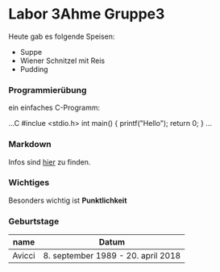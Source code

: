 # Labor 3Ahme Gruppe3
Heute gab es folgende Speisen:

* Suppe 
* Wiener Schnitzel mit Reis
* Pudding

### Programmierübung

ein einfaches C-Programm:

...C
#inclue <stdio.h>
int main()
{
printf("Hello");
return 0;
}
...

### Markdown 
Infos sind [hier](https://guides.github.com/features/mastering-markdown/) zu finden.

### Wichtiges

Besonders wichtig ist **Punktlichkeit**

### Geburtstage
name  | Datum
----- | -----
Avicci| 8. september 1989	- 20. april 2018 
